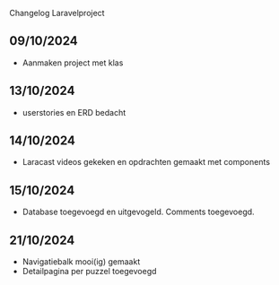 Changelog Laravelproject

## 09/10/2024
* Aanmaken project met klas

## 13/10/2024
* userstories en ERD bedacht

## 14/10/2024
* Laracast videos gekeken en opdrachten gemaakt met components

## 15/10/2024
* Database toegevoegd en uitgevogeld. Comments toegevoegd. 

## 21/10/2024
* Navigatiebalk mooi(ig) gemaakt
* Detailpagina per puzzel toegevoegd
